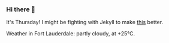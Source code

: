 ### Hi there :wave:

It's Thursday! I might be fighting with Jekyll to make [this](https://swissclubtoronto.ca) better.

Weather in Fort Lauderdale: partly cloudy, at +25°C.
